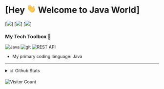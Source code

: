 # [Hey <img src="https://raw.githubusercontent.com/ABSphreak/ABSphreak/master/gifs/Hi.gif" width="30px"> Welcome to  Java World]
[<img height="30" src="https://img.shields.io/badge/twitter-%231DA1F2.svg?&style=for-the-badge&logo=twitter&logoColor=white" />]
[<img height="30" src = "https://img.shields.io/badge/Youtube-%23E4405F.svg?&style=for-the-badge&logo=Youtube&logoColor=white">] 
[<img height="30" src="https://img.shields.io/badge/linkedin-blue.svg?&style=for-the-badge&logo=linkedin&logoColor=white" />]

### My Tech Toolbox 🧰

<p align="left">
<img src="https://www.google.com/search?q=java+icon&tbm=isch&chips=q:java+icon,g_1:logo:ywayg8SSG2Q%3D&hl=en-GB&sa=X&ved=2ahUKEwjru4_m-OzwAhUkALcAHTt0D9UQ4lYoAXoECAEQGg&biw=1349&bih=657#imgrc=ADc51r4hQ3HFsM" alt="Java" width="40" height="40"/>
<img src="https://www.vectorlogo.zone/logos/git-scm/git-scm-icon.svg" alt="git" width="40" height="40"/>
<img src="https://www.google.com/search?q=rest+api+logo+png&tbm=isch&ved=2ahUKEwixwIXK-ezwAhUBsksFHcosCeUQ2-cCegQIABAA&oq=rest+api+LOGO&gs_lcp=CgNpbWcQARgAMgIIADICCAAyAggAMgIIADICCAAyBggAEAUQHjIGCAAQBRAeMgYIABAFEB4yBAgAEBgyBAgAEBg6BAgjECdQsidYn0Jgh1JoAHAAeACAAa4BiAGXDJIBBDAuMTKYAQCgAQGqAQtnd3Mtd2l6LWltZ8ABAQ&sclient=img&ei=2y6xYPHmMIHkrtoPytmkqA4&bih=657&biw=1349&hl=en-GB#imgrc=YNbvvran6MjQBM" alt="REST API" width="40" height="40"/>
</p>

* My primary coding language: Java

---

 <details>
<summary>📊 Github Stats</summary>

<p align="center"> <img src="https://github-readme-stats.vercel.app/api?username=AnshulPathak0105&show_icons=true&theme=gotham" alt="Anshul Pathak | Stats" />

</details>


 ![Visitor Count](https://profile-counter.glitch.me/{Anshulpathak0105}/count.svg)


[gmail]: https://gmail.com


